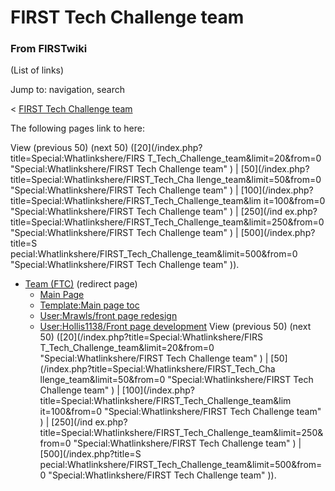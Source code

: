 

# FIRST Tech Challenge team

### From FIRSTwiki

(List of links)

Jump to: navigation, search

&lt; [FIRST Tech Challenge
team](/index.php?title=FIRST_Tech_Challenge_team&redirect=no "FIRST Tech
Challenge team" )  

The following pages link to here:

View (previous 50) (next 50) ([20](/index.php?title=Special:Whatlinkshere/FIRS
T_Tech_Challenge_team&limit=20&from=0 "Special:Whatlinkshere/FIRST Tech
Challenge team" ) | [50](/index.php?title=Special:Whatlinkshere/FIRST_Tech_Cha
llenge_team&limit=50&from=0 "Special:Whatlinkshere/FIRST Tech Challenge team"
) | [100](/index.php?title=Special:Whatlinkshere/FIRST_Tech_Challenge_team&lim
it=100&from=0 "Special:Whatlinkshere/FIRST Tech Challenge team" ) | [250](/ind
ex.php?title=Special:Whatlinkshere/FIRST_Tech_Challenge_team&limit=250&from=0
"Special:Whatlinkshere/FIRST Tech Challenge team" ) | [500](/index.php?title=S
pecial:Whatlinkshere/FIRST_Tech_Challenge_team&limit=500&from=0
"Special:Whatlinkshere/FIRST Tech Challenge team" )).

  * [Team (FTC)](/index.php?title=Team_%28FTC%29&redirect=no "Team \(FTC\)" ) (redirect page) 
    * [Main Page](Main_Page "Main Page" )
    * [Template:Main page toc](Template:Main_page_toc "Template:Main page toc" )
    * [User:Mrawls/front page redesign](User:Mrawls/front_page_redesign "User:Mrawls/front page redesign" )
    * [User:Hollis1138/Front page development](User:Hollis1138/Front_page_development "User:Hollis1138/Front page development" )
View (previous 50) (next 50) ([20](/index.php?title=Special:Whatlinkshere/FIRS
T_Tech_Challenge_team&limit=20&from=0 "Special:Whatlinkshere/FIRST Tech
Challenge team" ) | [50](/index.php?title=Special:Whatlinkshere/FIRST_Tech_Cha
llenge_team&limit=50&from=0 "Special:Whatlinkshere/FIRST Tech Challenge team"
) | [100](/index.php?title=Special:Whatlinkshere/FIRST_Tech_Challenge_team&lim
it=100&from=0 "Special:Whatlinkshere/FIRST Tech Challenge team" ) | [250](/ind
ex.php?title=Special:Whatlinkshere/FIRST_Tech_Challenge_team&limit=250&from=0
"Special:Whatlinkshere/FIRST Tech Challenge team" ) | [500](/index.php?title=S
pecial:Whatlinkshere/FIRST_Tech_Challenge_team&limit=500&from=0
"Special:Whatlinkshere/FIRST Tech Challenge team" )).

